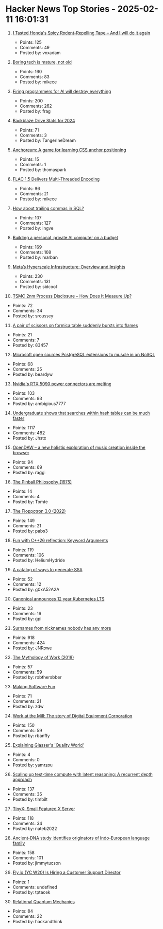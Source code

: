 # Hacker News Top Stories - 2025-02-11 16:01:31

1. [I Tasted Honda's Spicy Rodent-Repelling Tape – And I will do it again](https://haterade.substack.com/p/i-tasted-hondas-spicy-rodent-repelling)
   - Points: 125
   - Comments: 49
   - Posted by: voxadam

2. [Boring tech is mature, not old](https://rubenerd.com/boring-tech-is-mature-not-old/)
   - Points: 160
   - Comments: 83
   - Posted by: mikece

3. [Firing programmers for AI will destroy everything](https://defragzone.substack.com/p/techs-dumbest-mistake-why-firing)
   - Points: 200
   - Comments: 262
   - Posted by: frag

4. [Backblaze Drive Stats for 2024](https://www.backblaze.com/blog/backblaze-drive-stats-for-2024/)
   - Points: 71
   - Comments: 3
   - Posted by: TangerineDream

5. [Anchoreum: A game for learning CSS anchor positioning](https://anchoreum.com)
   - Points: 15
   - Comments: 1
   - Posted by: thomaspark

6. [FLAC 1.5 Delivers Multi-Threaded Encoding](https://www.phoronix.com/news/FLAC-1.5-Released)
   - Points: 86
   - Comments: 21
   - Posted by: mikece

7. [How about trailing commas in SQL?](http://peter.eisentraut.org/blog/2025/02/11/how-about-trailing-commas-in-sql)
   - Points: 107
   - Comments: 127
   - Posted by: ingve

8. [Building a personal, private AI computer on a budget](https://ewintr.nl/posts/2025/building-a-personal-private-ai-computer-on-a-budget/)
   - Points: 169
   - Comments: 108
   - Posted by: marban

9. [Meta’s Hyperscale Infrastructure: Overview and Insights](https://cacm.acm.org/research/metas-hyperscale-infrastructure-overview-and-insights/)
   - Points: 230
   - Comments: 131
   - Posted by: sidcool

10. [TSMC 2nm Process Disclosure – How Does It Measure Up?](https://semiwiki.com/semiconductor-services/techinsights/352972-iedm-2025-tsmc-2nm-process-disclosure-how-does-it-measure-up/)
   - Points: 72
   - Comments: 34
   - Posted by: sroussey

11. [A pair of scissors on formica table suddenly bursts into flames](https://old.reddit.com/r/chemistry/comments/1ilmshx/a_pair_of_scissors_sitting_on_my_table_formica/)
   - Points: 21
   - Comments: 7
   - Posted by: 83457

12. [Microsoft open sources PostgreSQL extensions to muscle in on NoSQL](https://www.theregister.com/2025/02/11/microsoft_postgresql_extensions/)
   - Points: 68
   - Comments: 25
   - Posted by: beardyw

13. [Nvidia's RTX 5090 power connectors are melting](https://www.theverge.com/news/609207/nvidia-rtx-5090-power-connector-melting-burning-issues)
   - Points: 103
   - Comments: 93
   - Posted by: ambigious7777

14. [Undergraduate shows that searches within hash tables can be much faster](https://www.quantamagazine.org/undergraduate-upends-a-40-year-old-data-science-conjecture-20250210/)
   - Points: 1117
   - Comments: 482
   - Posted by: Jhsto

15. [OpenDAW – a new holistic exploration of music creation inside the browser](https://opendaw.studio/)
   - Points: 94
   - Comments: 69
   - Posted by: raggi

16. [The Pinball Philosophy (1975)](https://pinballnirvana.com/forums/threads/the-pinball-philosophy-john-mcphee-1975.22239/)
   - Points: 14
   - Comments: 4
   - Posted by: Tomte

17. [The Floppotron 3.0 (2022)](https://silent.org.pl/home/2022/06/13/the-floppotron-3-0/)
   - Points: 149
   - Comments: 21
   - Posted by: pabs3

18. [Fun with C++26 reflection: Keyword Arguments](https://pydong.org/posts/KwArgs/)
   - Points: 119
   - Comments: 106
   - Posted by: HeliumHydride

19. [A catalog of ways to generate SSA](https://bernsteinbear.com/blog/ssa/)
   - Points: 52
   - Comments: 12
   - Posted by: g0xA52A2A

20. [Canonical announces 12 year Kubernetes LTS](https://canonical.com/blog/12-year-lts-for-kubernetes)
   - Points: 23
   - Comments: 16
   - Posted by: gpi

21. [Surnames from nicknames nobody has any more](https://blog.plover.com/lang/etym/nickname-names.html)
   - Points: 918
   - Comments: 424
   - Posted by: JNRowe

22. [The Mythology of Work (2018)](https://crimethinc.com/2018/09/03/the-mythology-of-work-eight-myths-that-keep-your-eyes-on-the-clock-and-your-nose-to-the-grindstone)
   - Points: 57
   - Comments: 59
   - Posted by: robtherobber

23. [Making Software Fun](https://furbo.org/2025/02/07/making-software-fun/)
   - Points: 71
   - Comments: 21
   - Posted by: zdw

24. [Work at the Mill: The story of Digital Equipment Corporation](https://www.abortretry.fail/p/work-at-the-mill)
   - Points: 150
   - Comments: 59
   - Posted by: rbanffy

25. [Explaining Glasser's 'Quality World'](https://thebetterplan.org/2014/08/10/teaching-the-quality-world/)
   - Points: 4
   - Comments: 0
   - Posted by: yamrzou

26. [Scaling up test-time compute with latent reasoning: A recurrent depth approach](https://arxiv.org/abs/2502.05171)
   - Points: 137
   - Comments: 35
   - Posted by: timbilt

27. [TinyX: Small Featured X Server](https://github.com/tinycorelinux/tinyx)
   - Points: 118
   - Comments: 34
   - Posted by: nateb2022

28. [Ancient-DNA study identifies originators of Indo-European language family](https://hms.harvard.edu/news/ancient-dna-study-identifies-originators-indo-european-language-family)
   - Points: 158
   - Comments: 101
   - Posted by: jimmytucson

29. [Fly.io (YC W20) Is Hiring a Customer Support Director](undefined)
   - Points: 1
   - Comments: undefined
   - Posted by: tptacek

30. [Relational Quantum Mechanics](https://plato.stanford.edu/entries/qm-relational/)
   - Points: 84
   - Comments: 22
   - Posted by: hackandthink

